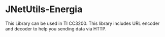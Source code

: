 # JNetUtils-Energia
This Library can be used in TI CC3200.
This library includes URL encoder and decoder to help you sending data via HTTP.

